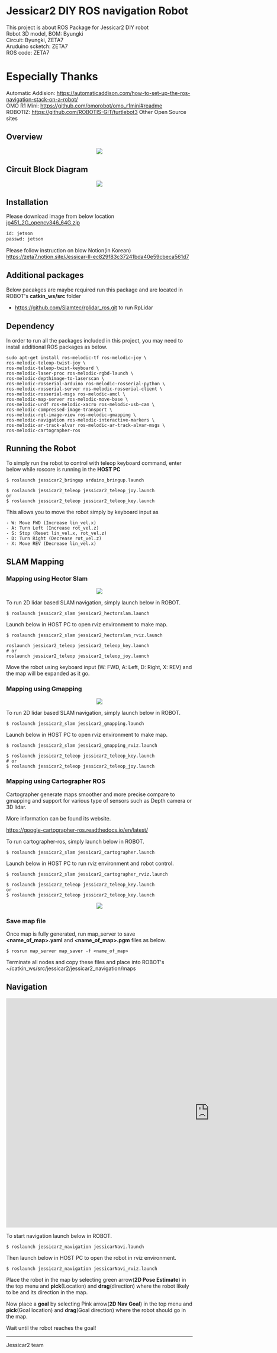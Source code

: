 # Jessicar2 DIY ROS navigation Robot
This project is about ROS Package for Jessicar2 DIY robot  
Robot 3D model, BOM: Byungki  
Circuit: Byungki, ZETA7  
Aruduino scketch: ZETA7  
ROS code: ZETA7  

# Especially Thanks
Automatic Addision: https://automaticaddison.com/how-to-set-up-the-ros-navigation-stack-on-a-robot/  
OMO R1 Mini: https://github.com/omorobot/omo_r1mini#readme  
ROBOTIZ: https://github.com/ROBOTIS-GIT/turtlebot3
Other Open Source sites   

## Overview
<div align="center">
  <img src="images/jessicar2.jpg">
</div>

## Circuit Block Diagram

<div align="center">
  <img src="images/jessicar2_2nd_bb.jpg">
</div>

## Installation
Please download image from below location   
[jp451_2G_opencv346_64G.zip](https://drive.google.com/file/d/1UN2qikaxQqpnegdXYcd6U0yeBi4iRlJm/view?usp=sharing)

```bash
id: jetson
passwd: jetson
```
Please follow instruction on blow Notion(in Korean)   
https://zeta7.notion.site/Jessicar-II-ec829f83c37241bda40e59cbeca561d7

## Additional packages

Below pacakges are maybe required run this package and are located in ROBOT's **catkin_ws/src** folder
- https://github.com/Slamtec/rplidar_ros.git to run RpLidar


## Dependency

In order to run all the packages included in this project, you may need to install additional ROS packages as below.

```
sudo apt-get install ros-melodic-tf ros-melodic-joy \
ros-melodic-teleop-twist-joy \
ros-melodic-teleop-twist-keyboard \
ros-melodic-laser-proc ros-melodic-rgbd-launch \
ros-melodic-depthimage-to-laserscan \
ros-melodic-rosserial-arduino ros-melodic-rosserial-python \
ros-melodic-rosserial-server ros-melodic-rosserial-client \
ros-melodic-rosserial-msgs ros-melodic-amcl \
ros-melodic-map-server ros-melodic-move-base \
ros-melodic-urdf ros-melodic-xacro ros-melodic-usb-cam \
ros-melodic-compressed-image-transport \
ros-melodic-rqt-image-view ros-melodic-gmapping \
ros-melodic-navigation ros-melodic-interactive-markers \
ros-melodic-ar-track-alvar ros-melodic-ar-track-alvar-msgs \
ros-melodic-cartographer-ros
```

## Running the Robot

To simply run the robot to control with teleop keyboard command, enter below while roscore is running in the **HOST PC**

```
$ roslaunch jessicar2_bringup arduino_bringup.launch

$ roslaunch jessicar2_teleop jessicar2_teleop_joy.launch
or
$ roslaunch jessicar2_teleop jessicar2_teleop_key.launch

```
This allows you to move the robot simply by keyboard input as
```
- W: Move FWD (Increase lin_vel.x)
- A: Turn Left (Increase rot_vel.z)
- S: Stop (Reset lin_vel.x, rot_vel.z)
- D: Turn Right (Decrease rot_vel.z)
- X: Move REV (Decrease lin_vel.x)
```

## SLAM Mapping  

### Mapping using Hector Slam

<div align="center">
  <img src="images/hectorslam.png">
</div>

To run 2D lidar based SLAM navigation, simply launch below in ROBOT.  

```
$ roslaunch jessicar2_slam jessicar2_hectorslam.launch
```

Launch below in HOST PC to open rviz environment to make map.  
```
$ roslaunch jessicar2_slam jessicar2_hectorslam_rviz.launch

roslaunch jessicar2_teleop jessicar2_teleop_key.launch
# or
roslaunch jessicar2_teleop jessicar2_teleop_joy.launch
```
Move the robot using keyboard input (W: FWD, A: Left, D: Right, X: REV) and the map will be expanded as it go.

### Mapping using Gmapping

<div align="center">
  <img src="images/gmapping.png">
</div>

To run 2D lidar based SLAM navigation, simply launch below in ROBOT.  

```
$ roslaunch jessicar2_slam jessicar2_gmapping.launch
```

Launch below in HOST PC to open rviz environment to make map.  
```
$ roslaunch jessicar2_slam jessicar2_gmapping_rviz.launch

$ roslaunch jessicar2_teleop jessicar2_teleop_key.launch
# or
$ roslaunch jessicar2_teleop jessicar2_teleop_joy.launch
```

### Mapping using Cartographer ROS

Cartographer generate maps smoother and more precise compare to gmapping and support for various type of sensors such as Depth camera or 3D lidar.  

More information can be found its website.

https://google-cartographer-ros.readthedocs.io/en/latest/

To run cartographer-ros, simply launch below in ROBOT.

```
$ roslaunch jessicar2_slam jessicar2_cartographer.launch
```

Launch below in HOST PC to run rviz environment and robot control.  
```
$ roslaunch jessicar2_slam jessicar2_cartographer_rviz.launch

$ roslaunch jessicar2_teleop jessicar2_teleop_key.launch
or
$ roslaunch jessicar2_teleop jessicar2_teleop_key.launch
```
<div align="center">
  <img src="images/cartographer.png">
</div>

### Save map file

Once map is fully generated, run map_server to save **<name_of_map>.yaml** and **<name_of_map>.pgm** files as below.

```
$ rosrun map_server map_saver -f <name_of_map>
```
Terminate all nodes and copy these files and place into ROBOT's ~/catkin_ws/src/jessicar2/jessicar2_navigation/maps

## Navigation
<iframe width="1098" height="618" src="https://www.youtube.com/embed/BB2lmuOR4zw" title="ROS1 navigation with DIY two wheel robot" frameborder="0" allow="accelerometer; autoplay; clipboard-write; encrypted-media; gyroscope; picture-in-picture; web-share" allowfullscreen></iframe>   

To start navigation launch below in ROBOT.  

```
$ roslaunch jessicar2_navigation jessicarNavi.launch
```
Then launch below in HOST PC to open the robot in rviz environment.  
```
$ roslaunch jessicar2_navigation jessicarNavi_rviz.launch
```

Place the robot in the map by selecting green arrow(**2D Pose Estimate**) in the top menu and **pick**(Location) and **drag**(direction) where the robot likely to be and its direction in the map.

Now place a **goal** by selecting Pink arrow(**2D Nav Goal**) in the top menu and **pick**(Goal location) and **drag**(Goal direction) where the robot should go in the map.

Wait until the robot reaches the goal!

---

Jessicar2 team